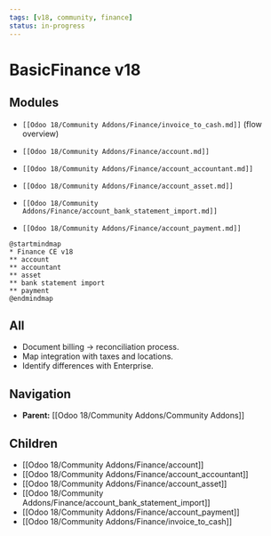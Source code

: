 ```yaml
---
tags: [v18, community, finance]
status: in-progress
---
```

# BasicFinance v18

## Modules
- `[[Odoo 18/Community Addons/Finance/invoice_to_cash.md]]` (flow overview)

- `[[Odoo 18/Community Addons/Finance/account.md]]`
- `[[Odoo 18/Community Addons/Finance/account_accountant.md]]`
- `[[Odoo 18/Community Addons/Finance/account_asset.md]]`
- `[[Odoo 18/Community Addons/Finance/account_bank_statement_import.md]]`
- `[[Odoo 18/Community Addons/Finance/account_payment.md]]`

```plantuml
@startmindmap
* Finance CE v18
** account
** accountant
** asset
** bank statement import
** payment
@endmindmap
```

## All
- Document billing -> reconciliation process.
- Map integration with taxes and locations.
- Identify differences with Enterprise.









## Navigation
- **Parent:** [[Odoo 18/Community Addons/Community Addons]]
## Children
- [[Odoo 18/Community Addons/Finance/account]]
- [[Odoo 18/Community Addons/Finance/account_accountant]]
- [[Odoo 18/Community Addons/Finance/account_asset]]
- [[Odoo 18/Community Addons/Finance/account_bank_statement_import]]
- [[Odoo 18/Community Addons/Finance/account_payment]]
- [[Odoo 18/Community Addons/Finance/invoice_to_cash]]
